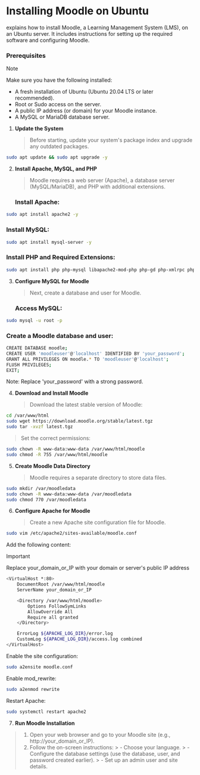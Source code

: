 # Installing Moodle on Ubuntu
explains how to install Moodle, a Learning Management System (LMS), on an Ubuntu server. It includes instructions for setting up the required software and configuring Moodle.

### Prerequisites
> [!NOTE]
> Make sure you have the following installed:
> - A fresh installation of Ubuntu (Ubuntu 20.04 LTS or later recommended).
> - Root or Sudo access on the server.
> - A public IP address (or domain) for your Moodle instance.
> - A MySQL or MariaDB database server.

1. **Update the System**
   > Before starting, update your system's package index and upgrade any outdated packages.
```bash
sudo apt update && sudo apt upgrade -y
```
2. **Install Apache, MySQL, and PHP**
   > Moodle requires a web server (Apache), a database server (MySQL/MariaDB), and PHP with additional extensions.
   ### Install Apache:
```bash
sudo apt install apache2 -y
```
   ### Install MySQL:
```bash
sudo apt install mysql-server -y
```
   ### Install PHP and Required Extensions:
```bash
sudo apt install php php-mysql libapache2-mod-php php-gd php-xmlrpc php-intl php-json php-cli php-xml php-zip php-curl php-mbstring php-soap php-bz2 php-xmlrpc php-ldap php-mysqli php-imagick -y
```

3. **Configure MySQL for Moodle**
   > Next, create a database and user for Moodle.
   ### Access MySQL:
```bash
sudo mysql -u root -p
```
   ### Create a Moodle database and user:
```bash
CREATE DATABASE moodle;
CREATE USER 'moodleuser'@'localhost' IDENTIFIED BY 'your_password';
GRANT ALL PRIVILEGES ON moodle.* TO 'moodleuser'@'localhost';
FLUSH PRIVILEGES;
EXIT;
```
Note: Replace 'your_password' with a strong password.

4. **Download and Install Moodle**
   > Download the latest stable version of Moodle:
```bash
cd /var/www/html
sudo wget https://download.moodle.org/stable/latest.tgz
sudo tar -xvzf latest.tgz
```
  > Set the correct permissions:
```bash
sudo chown -R www-data:www-data /var/www/html/moodle
sudo chmod -R 755 /var/www/html/moodle
```
5. **Create Moodle Data Directory**
   > Moodle requires a separate directory to store data files.
```bash
sudo mkdir /var/moodledata
sudo chown -R www-data:www-data /var/moodledata
sudo chmod 770 /var/moodledata
```
6. **Configure Apache for Moodle**
   > Create a new Apache site configuration file for Moodle.
```bash
sudo vim /etc/apache2/sites-available/moodle.conf
```
Add the following content:
> [!IMPORTANT]
> Replace your_domain_or_IP with your domain or server's public IP address
```bash
<VirtualHost *:80>
    DocumentRoot /var/www/html/moodle
    ServerName your_domain_or_IP

    <Directory /var/www/html/moodle>
        Options FollowSymLinks
        AllowOverride All
        Require all granted
    </Directory>

    ErrorLog ${APACHE_LOG_DIR}/error.log
    CustomLog ${APACHE_LOG_DIR}/access.log combined
</VirtualHost>
```
Enable the site configuration:
```bash
sudo a2ensite moodle.conf
```
Enable mod_rewrite:
```bash
sudo a2enmod rewrite
```
Restart Apache:
```bash
sudo systemctl restart apache2
```

7. **Run Moodle Installation**
 > 1. Open your web browser and go to your Moodle site (e.g., http://your_domain_or_IP).
 > 2. Follow the on-screen instructions:
      > - Choose your language.
      > - Configure the database settings (use the database, user, and password created earlier).
      > - Set up an admin user and site details.

